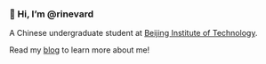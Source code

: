 ### 👋 Hi, I’m @rinevard
A Chinese undergraduate student at [Beijing Institute of Technology](https://english.bit.edu.cn/).

Read my [blog](rinevard.github.io) to learn more about me!

<!---
rinevard/rinevard is a ✨ special ✨ repository because its `README.md` (this file) appears on your GitHub profile.
You can click the Preview link to take a look at your changes.
--->
